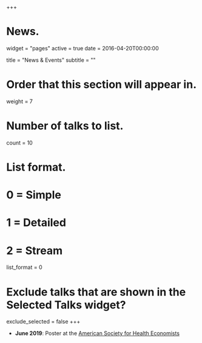 +++
# News.
widget = "pages"
active = true
date = 2016-04-20T00:00:00

title = "News & Events"
subtitle = ""

# Order that this section will appear in.
weight = 7

# Number of talks to list.
count = 10

# List format.
#   0 = Simple
#   1 = Detailed
#   2 = Stream
list_format = 0

# Exclude talks that are shown in the Selected Talks widget?
exclude_selected = false
+++
* <b>June 2019</b>: Poster at the [American Society for Health Economists](https://www.ashecon.org/conferences/2019-washington-dc/) 
